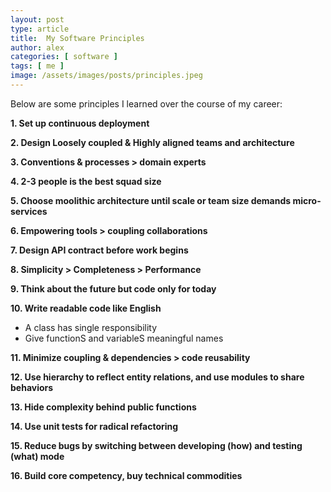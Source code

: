 ```yaml
---
layout: post
type: article
title:  My Software Principles
author: alex
categories: [ software ]
tags: [ me ]
image: /assets/images/posts/principles.jpeg
---
```


Below are some principles I learned over the course of my career: 

**1. Set up continuous deployment**

**2. Design Loosely coupled & Highly aligned teams and architecture**

**3. Conventions & processes > domain experts**

**4. 2-3 people is the best squad size**

**5. Choose moolithic architecture until scale or team size demands micro-services**

**6. Empowering tools > coupling collaborations**

**7. Design API contract before work begins**

**8. Simplicity > Completeness > Performance**

**9. Think about the future but code only for today**

**10. Write readable code like English**
  - A class has single responsibility 
  - Give functionS and variableS meaningful names

**11. Minimize coupling & dependencies > code reusability**

**12. Use hierarchy to reflect entity relations, and use modules to share behaviors**

**13. Hide complexity behind public functions**

**14. Use unit tests for radical refactoring**

**15. Reduce bugs by switching between developing (how) and testing (what) mode**

**16. Build core competency, buy technical commodities**